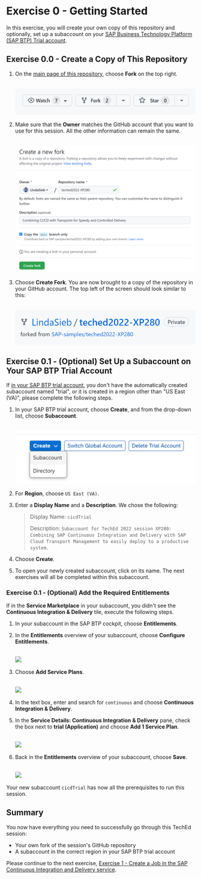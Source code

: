 # Exercise 0 - Getting Started

In this exercise, you will create your own copy of this repository and optionally, set up a subaccount on your
[SAP Business Technology Platform (SAP BTP) Trial account](https://account.hanatrial.ondemand.com/trial/#/home/trial).

## Exercise 0.0 - Create a Copy of This Repository

1. On the [main page of this repository](https://github.com/SAP-samples/teched2022-XP280), choose **Fork** on the top right.

   <br>![](/exercises/ex0/images/fork_button.png)

1. Make sure that the **Owner** matches the GitHub account that you want to use for this session. All the other information can remain the same.

   <br>![](/exercises/ex0/images/fork_details.png)

1. Choose **Create Fork**. You are now brought to a copy of the repository in your GitHub
   account. The top left of the screen should look similar to this:

   <br>![](/exercises/ex0/images/fork_name.png)

## Exercise 0.1 - (Optional) Set Up a Subaccount on Your SAP BTP Trial Account

If [in your SAP BTP trial account](https://account.hanatrial.ondemand.com/), you don't have the automatically created subaccount named "trial",
or it is created in a region other than "US East (VA)", please complete the following steps.

1. In your SAP BTP trial account, choose **Create**, and from the drop-down list, choose **Subaccount**.

   <br>![](/exercises/ex0/images/subaccount_button.png)

1. For **Region**, choose `US East (VA)`.

1. Enter a **Display Name** and a **Description**. We chose the following:
   > Display Name: `cicdTrial`
   >
   > Description: `Subaccount for TechEd 2022 session XP280: Combining SAP Continuous Integration and Delivery with SAP Cloud Transport Management to easily deploy to a productive system.`

1. Choose **Create**.

1. To open your newly created subaccount, click on its name. The next exercises will all be completed within this
   subaccount.

### Exercise 0.1 - (Optional) Add the Required Entitlements

If in the **Service Marketplace** in your subaccount, you didn't see the **Continuous Integration & Delivery** tile, execute the following steps.

1. In your subaccount in the SAP BTP cockpit, choose **Entitlements**.

2. In the **Entitlements** overview of your subaccount, choose **Configure Entitlements**.

   <br>![](/exercises/ex1/images/configure_entitlements.png)

3. Choose **Add Service Plans**.

   <br>![](/exercises/ex1/images/add_service_plans.png)

4. In the text box, enter and search for `continuous` and choose **Continuous Integration & Delivery**.

5. In the **Service Details: Continuous Integration & Delivery** pane, check the box next to **trial (Application)** and choose **Add 1 Service Plan**.

   <br>![](/exercises/ex1/images/add_service_plan.png)

6. Back in the **Entitlements** overview of your subaccount, choose **Save**.

   <br>![](/exercises/ex1/images/save_entitlements.png)

Your new subaccount `cicdTrial` has now all the prerequisites to run this session.

## Summary

You now have everything you need to successfully go through this TechEd session:

- Your own fork of the session's GitHub repository
- A subaccount in the correct region in your SAP BTP trial
  account

Please continue to the next exercise, [Exercise 1 - Create a Job in the SAP Continuous Integration and Delivery service](../ex1/README.md).
